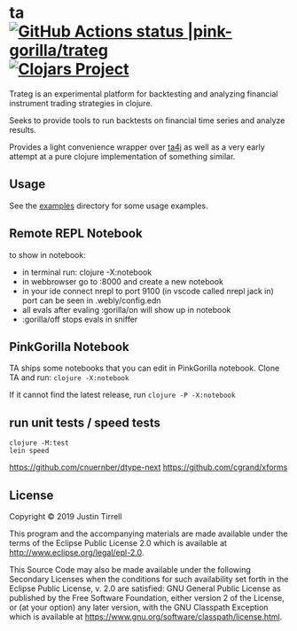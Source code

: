 # ta [![GitHub Actions status |pink-gorilla/trateg](https://github.com/pink-gorilla/trateg/workflows/CI/badge.svg)](https://github.com/pink-gorilla/trateg/actions?workflow=CI)[![Clojars Project](https://img.shields.io/clojars/v/org.pinkgorilla/ta.svg)](https://clojars.org/org.pinkgorilla/ta)

Trateg is an experimental platform for backtesting and analyzing financial instrument trading strategies in clojure.

Seeks to provide tools to run backtests on financial time series and analyze results.

Provides a light convenience wrapper over [ta4j](https://github.com/ta4j/ta4j) as well as a very early attempt at a pure clojure implementation of something similar. 

## Usage

See the [examples](dev/examples) directory for some usage examples.

## Remote REPL Notebook

 to show in notebook:
 - in terminal run: clojure -X:notebook
 - in webbrowser go to :8000 and create a new notebook
 - in your ide connect nrepl to port 9100 
   (in vscode called nrepl jack in)  
   port can be seen in .webly/config.edn
 - all evals after evaling :gorilla/on will show up in notebook
 - :gorilla/off stops evals in sniffer


## PinkGorilla Notebook

TA ships some notebooks that you can edit in PinkGorilla notebook.
Clone TA and run: `clojure -X:notebook`

If it cannot find the latest release, run `clojure -P -X:notebook`

## run unit tests / speed tests

```
clojure -M:test
lein speed
```

https://github.com/cnuernber/dtype-next
https://github.com/cgrand/xforms


## License

Copyright © 2019 Justin Tirrell

This program and the accompanying materials are made available under the
terms of the Eclipse Public License 2.0 which is available at
http://www.eclipse.org/legal/epl-2.0.

This Source Code may also be made available under the following Secondary
Licenses when the conditions for such availability set forth in the Eclipse
Public License, v. 2.0 are satisfied: GNU General Public License as published by
the Free Software Foundation, either version 2 of the License, or (at your
option) any later version, with the GNU Classpath Exception which is available
at https://www.gnu.org/software/classpath/license.html.
